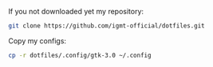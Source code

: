 If you not downloaded yet my repository:

```bash
git clone https://github.com/igmt-official/dotfiles.git
```

Copy my configs:

```bash
cp -r dotfiles/.config/gtk-3.0 ~/.config
```
